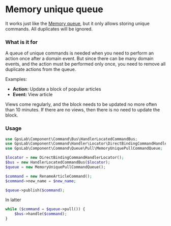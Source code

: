 Memory unique queue
===================

It works just like the [Memory queue](memory.md), but it only allows storing unique commands. All duplicates will
be ignored.

### What is it for

A queue of unique commands is needed when you need to perform an action once after a domain event. But since there can
be many domain events, and the action must be performed only once, you need to remove all duplicate actions from the
queue.

Examples:

* **Action:** Update a block of popular articles
* **Event:** View article

Views come regularly, and the block needs to be updated no more often than 10 minutes. If there are no views, then
there is no need to update the block.

### Usage

```php
use GpsLab\Component\Command\Bus\HandlerLocatedCommandBus;
use GpsLab\Component\Command\Handler\Locator\DirectBindingCommandHandlerLocator;
use GpsLab\Component\Command\Queue\Pull\MemoryUniquePullCommandQueue;

$locator = new DirectBindingCommandHandlerLocator();
$bus = new HandlerLocatedCommandBus($locator);
$queue = new MemoryUniquePullCommandQueue();

$command = new RenameArticleCommand();
$command->new_name = $new_name;

$queue->publish($command);
```

In latter

```php
while ($command = $queue->pull()) {
    $bus->handle($command);
}
```
